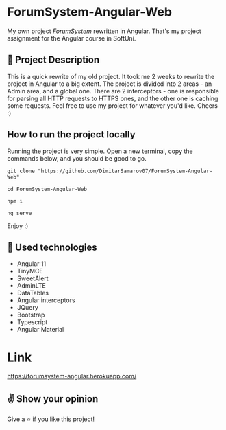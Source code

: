 # ForumSystem-Angular-Web
My own project *[ForumSystem](https://github.com/DimitarSamarov07/ForumSystem-Web)* rewritten in Angular. That's my
project assignment for the Angular course in SoftUni.

## :pencil: Project Description
This is a quick rewrite of my old project. It took me 2 weeks to rewrite the project in Angular to a big
extent. The project is divided into 2 areas - an Admin area, and a global one. There are 2 interceptors - one is responsible for parsing all HTTP requests
to HTTPS ones, and the other one is caching some requests.
Feel free to use my project for whatever you'd like. Cheers :)

## How to run the project locally
Running the project is very simple. Open a new terminal, copy the commands below, and you should be good to go.
```
git clone "https://github.com/DimitarSamarov07/ForumSystem-Angular-Web"
```

```
cd ForumSystem-Angular-Web
```

```
npm i
```

```
ng serve
```

Enjoy :)

## :hammer: Used technologies
* Angular 11
* TinyMCE
* SweetAlert
* AdminLTE
* DataTables
* Angular interceptors
* JQuery
* Bootstrap
* Typescript
* Angular Material

# Link
https://forumsystem-angular.herokuapp.com/


## :v: Show your opinion

Give a :star: if you like this project!


